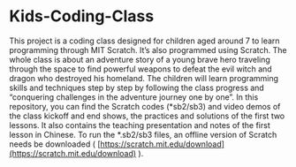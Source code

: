 # Kids-Coding-Class

This project is a coding class designed for children aged around 7 to learn programming through MIT Scratch. It’s also programmed using Scratch. The whole class is about an adventure story of a young brave hero traveling through the space to find powerful weapons to defeat the evil witch and dragon who destroyed his homeland. The children will learn programming skills and techniques step by step by following the class progress and “conquering challenges in the adventure journey one by one”.
In this repository, you can find the Scratch codes (*sb2/sb3) and video demos of the class kickoff and end shows, the practices and solutions of the first two lessons. It also contains the teaching presentation and notes of the first lesson in Chinese. To run the *.sb2/sb3 files, an offline version of Scratch needs be downloaded ( [https://scratch.mit.edu/download](https://scratch.mit.edu/download) ).
